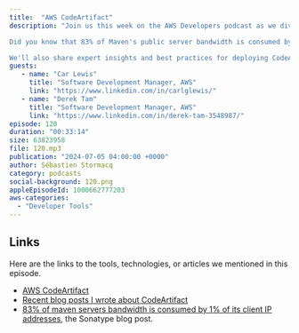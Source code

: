 ```yaml
---
title:  "AWS CodeArtifact"
description: "Join us this week on the AWS Developers podcast as we dive deep into CodeArtifact, AWS's fully managed artifact repository service. In this insightful discussion with the team behind CodeArtifact, we explore what makes this service essential for developers. Discover the myriad benefits it offers in terms of availability, security, and cost-efficiency.

Did you know that 83% of Maven's public server bandwidth is consumed by just 1% of its client IP addresses? Utilizing a private artifact repository like CodeArtifact not only optimizes your workflows but also contributes to a more sustainable internet infrastructure.

We'll also share expert insights and best practices for deploying CodeArtifact at scale, ensuring you get the most out of this powerful service. Tune in to enhance your development process and learn how to be a responsible internet citizen."
guests:
   - name: "Car Lewis"
     title: "Software Development Manager, AWS"
     link: "https://www.linkedin.com/in/carlglewis/"
   - name: "Derek Tam"
     title: "Software Development Manager, AWS"
     link: "https://www.linkedin.com/in/derek-tam-3548987/"
episode: 120
duration: "00:33:14" 
size: 63823958
file: 120.mp3
publication: "2024-07-05 04:00:00 +0000"
author: Sébastien Stormacq
category: podcasts
social-background: 120.png
appleEpisodeId: 1000662777203
aws-categories:
  - "Developer Tools"
---
```



## Links

Here are the links to the tools, technologies, or articles we mentioned in this episode.

- [AWS CodeArtifact](https://docs.aws.amazon.com/codeartifact/latest/ug/welcome.html)
- [Recent blog posts I wrote about CodeArtifact](https://aws.amazon.com/blogs/aws/category/developer-tools/aws-code-artifact/)
- [83% of maven servers bandwidth is consumed by 1% of its client IP addresses](https://www.sonatype.com/blog/maven-central-and-the-tragedy-of-the-commons), the Sonatype blog post.
